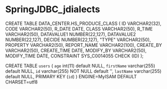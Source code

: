 # SpringJDBC_jdialects

CREATE TABLE DATA_CENTER.HS_PRODUCE_CLASS (
	ID VARCHAR2(32),
	CODE VARCHAR2(50),
	R_DATE DATE,
	CLASS VARCHAR2(50),
	R_TIME VARCHAR2(50),
	DATAVALUE1 NUMBER(22,127),
	DATAVALUE2 NUMBER(22,127),
	DECIDE NUMBER(22,127),
	"TYPE" VARCHAR2(50),
	PROPERTY VARCHAR2(50),
	REPORT_NAME VARCHAR2(100),
	CREATE_BY VARCHAR2(50),
	CREATE_TIME DATE,
	MODIFY_BY VARCHAR2(50),
	MODIFY_TIME DATE,
	CONSTRAINT SYS_C0014055 CHECK (ID)
);


CREATE TABLE `users` (
  `age` int(11) default NULL,
  `firstName` varchar(255) default NULL,
  `id` varchar(255) NOT NULL default '',
  `lastName` varchar(255) default NULL,
  PRIMARY KEY  (`id`)
) ENGINE=MyISAM DEFAULT CHARSET=utf8


